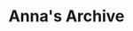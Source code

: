 ---
title: "Anna's Archive"
description: "全球最大的开源电子书搜索引擎，收录多语种电子书、学术文献等数字资源，支持多种格式下载"
tags: ["电子书", "文献资源", "搜索引擎", "开源资源"]
url: "https://zh.annas-archive.org/"
--- 